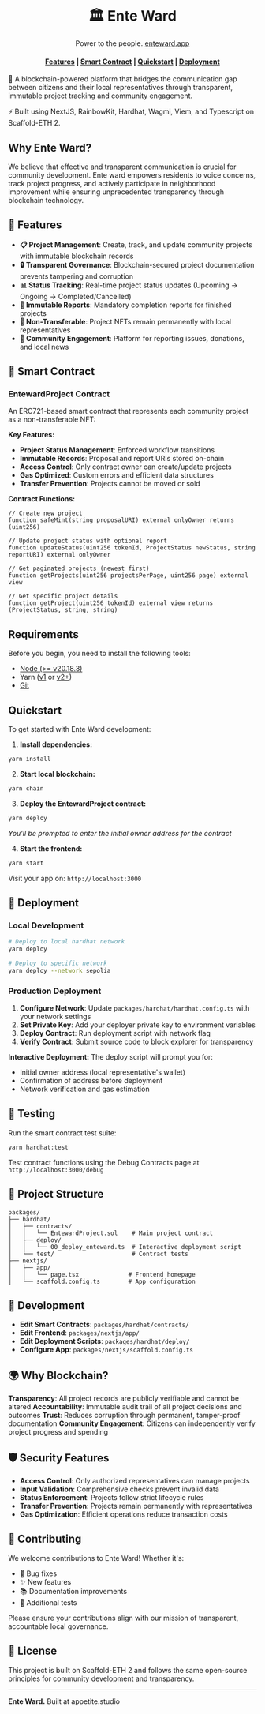 <h1 align="center"> 🏛️ Ente Ward </h1>
<p align="center">Power to the people. <a target="_blank" href="https://enteward.app">enteward.app</a></p>

<h4 align="center">
  <a href="#features">Features</a> |
  <a href="#smart-contract">Smart Contract</a> |
  <a href="#quickstart">Quickstart</a> |
  <a href="#deployment">Deployment</a>
</h4>

🌟 A blockchain-powered platform that bridges the communication gap between citizens and their local representatives through transparent, immutable project tracking and community engagement.

⚡ Built using NextJS, RainbowKit, Hardhat, Wagmi, Viem, and Typescript on Scaffold-ETH 2.

## Why Ente Ward?

We believe that effective and transparent communication is crucial for community development. Ente ward empowers residents to voice concerns, track project progress, and actively participate in neighborhood improvement while ensuring unprecedented transparency through blockchain technology.

## 🚀 Features

- **📋 Project Management**: Create, track, and update community projects with immutable blockchain records
- **🔒 Transparent Governance**: Blockchain-secured project documentation prevents tampering and corruption
- **📊 Status Tracking**: Real-time project status updates (Upcoming → Ongoing → Completed/Cancelled)
- **📝 Immutable Reports**: Mandatory completion reports for finished projects
- **🚫 Non-Transferable**: Project NFTs remain permanently with local representatives
- **📱 Community Engagement**: Platform for reporting issues, donations, and local news

## 🔗 Smart Contract

### EntewardProject Contract

An ERC721-based smart contract that represents each community project as a non-transferable NFT:

**Key Features:**
- **Project Status Management**: Enforced workflow transitions
- **Immutable Records**: Proposal and report URIs stored on-chain
- **Access Control**: Only contract owner can create/update projects
- **Gas Optimized**: Custom errors and efficient data structures
- **Transfer Prevention**: Projects cannot be moved or sold

**Contract Functions:**
```solidity
// Create new project
function safeMint(string proposalURI) external onlyOwner returns (uint256)

// Update project status with optional report
function updateStatus(uint256 tokenId, ProjectStatus newStatus, string reportURI) external onlyOwner

// Get paginated projects (newest first)
function getProjects(uint256 projectsPerPage, uint256 page) external view

// Get specific project details
function getProject(uint256 tokenId) external view returns (ProjectStatus, string, string)
```

## Requirements

Before you begin, you need to install the following tools:

- [Node (>= v20.18.3)](https://nodejs.org/en/download/)
- Yarn ([v1](https://classic.yarnpkg.com/en/docs/install/) or [v2+](https://yarnpkg.com/getting-started/install))
- [Git](https://git-scm.com/downloads)

## Quickstart

To get started with Ente Ward development:

1. **Install dependencies:**
```bash
yarn install
```

2. **Start local blockchain:**
```bash
yarn chain
```

3. **Deploy the EntewardProject contract:**
```bash
yarn deploy
```
*You'll be prompted to enter the initial owner address for the contract*

4. **Start the frontend:**
```bash
yarn start
```

Visit your app on: `http://localhost:3000`

## 🚀 Deployment

### Local Development
```bash
# Deploy to local hardhat network
yarn deploy

# Deploy to specific network
yarn deploy --network sepolia
```

### Production Deployment

1. **Configure Network**: Update `packages/hardhat/hardhat.config.ts` with your network settings
2. **Set Private Key**: Add your deployer private key to environment variables
3. **Deploy Contract**: Run deployment script with network flag
4. **Verify Contract**: Submit source code to block explorer for transparency

**Interactive Deployment:**
The deploy script will prompt you for:
- Initial owner address (local representative's wallet)
- Confirmation of address before deployment
- Network verification and gas estimation

## 🧪 Testing

Run the smart contract test suite:
```bash
yarn hardhat:test
```

Test contract functions using the Debug Contracts page at `http://localhost:3000/debug`

## 📁 Project Structure

```
packages/
├── hardhat/
│   ├── contracts/
│   │   └── EntewardProject.sol    # Main project contract
│   ├── deploy/
│   │   └── 00_deploy_enteward.ts  # Interactive deployment script
│   └── test/                      # Contract tests
├── nextjs/
│   ├── app/
│   │   └── page.tsx              # Frontend homepage
│   └── scaffold.config.ts        # App configuration
```

## 🔧 Development

- **Edit Smart Contracts**: `packages/hardhat/contracts/`
- **Edit Frontend**: `packages/nextjs/app/`
- **Edit Deployment Scripts**: `packages/hardhat/deploy/`
- **Configure App**: `packages/nextjs/scaffold.config.ts`

## 🌍 Why Blockchain?

**Transparency**: All project records are publicly verifiable and cannot be altered
**Accountability**: Immutable audit trail of all project decisions and outcomes
**Trust**: Reduces corruption through permanent, tamper-proof documentation
**Community Engagement**: Citizens can independently verify project progress and spending

## 🛡️ Security Features

- **Access Control**: Only authorized representatives can manage projects
- **Input Validation**: Comprehensive checks prevent invalid data
- **Status Enforcement**: Projects follow strict lifecycle rules
- **Transfer Prevention**: Projects remain permanently with representatives
- **Gas Optimization**: Efficient operations reduce transaction costs

## 🤝 Contributing

We welcome contributions to Ente Ward! Whether it's:
- 🐛 Bug fixes
- ✨ New features
- 📚 Documentation improvements
- 🧪 Additional tests

Please ensure your contributions align with our mission of transparent, accountable local governance.

## 📄 License

This project is built on Scaffold-ETH 2 and follows the same open-source principles for community development and transparency.

---

**Ente Ward.** Built at appetite.studio